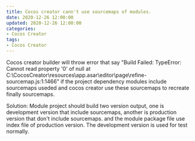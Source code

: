 ```yaml
---
title: Cocos creator cann't use sourcemaps of modules.
date: 2020-12-26 12:00:00
updated: 2020-12-26 12:00:00
categories:
- Cocos Creator
tags:
- Cocos Creator
---
```


Cocos creator builder will throw error that say "Build Failed: TypeError: Cannot read property '0' of null at C:\CocosCreator\resources\app.asar\editor\page\refine-sourcemap.js:1:1466" if the project dependency modules include sourcemaps useded and cocos creator use these sourcemaps to recreate finally sourcemaps.

Solution: Module project should build two version output, one is development version that include sourcemaps, another is production version that don't include sourcemaps. and the module package file use index file of production version. The development version is used for test normally.
